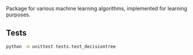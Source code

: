 Package for various machine learning algorithms, implemented for learning purposes.

## Tests
```bash
python -m unittest tests.test_decisiontree
```